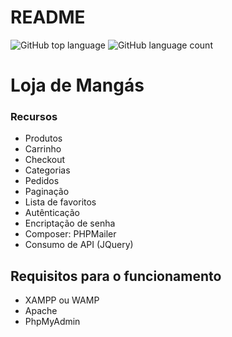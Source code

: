 # README

![GitHub top language](https://img.shields.io/github/languages/top/jotaven/Loja-manga)
![GitHub language count](https://img.shields.io/github/languages/count/jotaven/Loja-manga)

# Loja de Mangás

### Recursos
- Produtos
- Carrinho
- Checkout
- Categorias
- Pedidos
- Paginação
- Lista de favoritos
- Autênticação
- Encriptação de senha
- Composer: PHPMailer
- Consumo de API (JQuery)

## Requisitos para o funcionamento

- XAMPP ou WAMP
- Apache
- PhpMyAdmin

